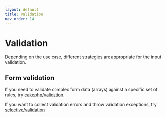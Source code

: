 ```yaml
---
layout: default
title: Validation
nav_order: 14
---
```


# Validation

Depending on the use case, different strategies are appropriate for the input validation.

## Form validation

If you need to validate complex form data (arrays) against a specific set of rules, try 
[cakephp/validation](https://github.com/cakephp/validation).

If you want to collect validation errors and throw validation exceptions, 
try [selective/validation](https://github.com/selective-php/validation)
